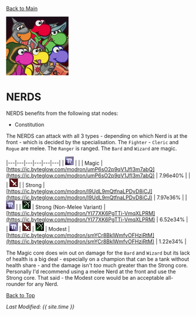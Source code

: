 [Back to Main](index.md)

![Profile Picture](images/portraits/NERDS.png)

# NERDS

NERDS benefits from the following stat nodes:
* Constitution

The NERDS can attack with all 3 types - depending on which Nerd is at the front - which is decided by the specialisation. The `Fighter` - `Cleric` and `Rogue` are melee. The `Ranger` is ranged. The `Bard` and `Wizard` are magic.

|---|---|---|---|---|---|
| ![Magic Icon](images/magic.png) |   |   | Magic | [https://ic.byteglow.com/modron/umP6sO2p9qV1JfI3m7abQ](https://ic.byteglow.com/modron/umP6sO2p9qV1JfI3m7abQ) | 7.96e40% |
|   | ![Melee Icon](images/melee.png) |   | Strong | [https://ic.byteglow.com/modron/I9UdL9mQtfnaLPDvD8iCJ](https://ic.byteglow.com/modron/I9UdL9mQtfnaLPDvD8iCJ) | 7.97e36% |
| ![Magic Icon](images/magic.png) |   | ![Ranged Icon](images/ranged.png) | Strong (Non-Melee Variant) | [https://ic.byteglow.com/modron/YI77XK6PgTTi-VmqXLPRM](https://ic.byteglow.com/modron/YI77XK6PgTTi-VmqXLPRM) | 6.52e34% |
| ![Magic Icon](images/magic.png) | ![Melee Icon](images/melee.png) | ![Ranged Icon](images/ranged.png) | Modest | [https://ic.byteglow.com/modron/smYCr8BklWmfvOFHziRtM](https://ic.byteglow.com/modron/smYCr8BklWmfvOFHziRtM) | 1.22e34% |

The Magic core does win out on damage for the `Bard` and `Wizard` but its lack of health is a big deal - especially on a champion that can be a tank without health share - and the damage isn't *too* much greater than the Strong core. Personally I'd recommend using a melee Nerd at the front and use the Strong core. That said - the Modest core would be an acceptable all-rounder for any Nerd.

[Back to Top](#top)

*Last Modified: {{ site.time }}*